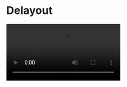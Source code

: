 # Delayout

<video src="https://user-images.githubusercontent.com/12840982/121810785-b93de700-cc94-11eb-8e6c-b22ab760b824.mp4"><video/>


